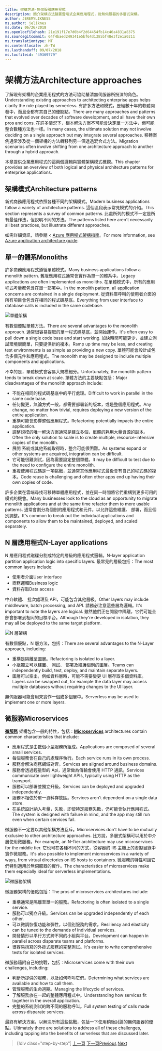 ```yaml
---
title: 架構方法-無伺服器應用程式
description: 簡介架構方法建置雲端式企業應用程式，從無伺服器的多層式架構。
author: JEREMYLIKNESS
ms.author: jeliknes
ms.date: 06/26/2018
ms.openlocfilehash: 21e191f17e7d0b4f2d64454fb14c46a4831a8375
ms.sourcegitcommit: 64f4baed249341e5bf64d1385bf48e3f2e1a0211
ms.translationtype: MT
ms.contentlocale: zh-TW
ms.lasthandoff: 09/07/2018
ms.locfileid: "49369779"
---
```

# <a name="architecture-approaches"></a><span data-ttu-id="36652-103">架構方法</span><span class="sxs-lookup"><span data-stu-id="36652-103">Architecture approaches</span></span>

<span data-ttu-id="36652-104">了解現有架構的企業應用程式的方法可協助釐清無伺服器所扮演的角色。</span><span class="sxs-lookup"><span data-stu-id="36652-104">Understanding existing approaches to architecting enterprise apps helps clarify the role played by serverless.</span></span> <span data-ttu-id="36652-105">有許多方法和模式，歷經數十年的軟體開發中，而且全都有其自己的優缺點。</span><span class="sxs-lookup"><span data-stu-id="36652-105">There are many approaches and patterns that evolved over decades of software development, and all have their own pros and cons.</span></span> <span data-ttu-id="36652-106">在許多情況下，根本解決方案不可能會決定單一方法中，但可能整合數種方法也一樣。</span><span class="sxs-lookup"><span data-stu-id="36652-106">In many cases, the ultimate solution may not involve deciding on a single approach but may integrate several approaches.</span></span> <span data-ttu-id="36652-107">移轉案例通常涉及從一個架構的方法轉移到另一個透過混合式方法。</span><span class="sxs-lookup"><span data-stu-id="36652-107">Migration scenarios often involve shifting from one architecture approach to another through a hybrid approach.</span></span>

<span data-ttu-id="36652-108">本章提供企業應用程式的這兩個邏輯與實體架構模式概觀。</span><span class="sxs-lookup"><span data-stu-id="36652-108">This chapter provides an overview of both logical and physical architecture patterns for enterprise applications.</span></span>

## <a name="architecture-patterns"></a><span data-ttu-id="36652-109">架構模式</span><span class="sxs-lookup"><span data-stu-id="36652-109">Architecture patterns</span></span>

<span data-ttu-id="36652-110">新式商務應用程式依照各種不同的架構模式。</span><span class="sxs-lookup"><span data-stu-id="36652-110">Modern business applications follow a variety of architecture patterns.</span></span> <span data-ttu-id="36652-111">這個區段表示常見模式的介紹。</span><span class="sxs-lookup"><span data-stu-id="36652-111">This section represents a survey of common patterns.</span></span> <span data-ttu-id="36652-112">此處所列的模式不一定是所有最佳作法，但說明不同的方法。</span><span class="sxs-lookup"><span data-stu-id="36652-112">The patterns listed here aren't necessarily all best practices, but illustrate different approaches.</span></span>

<span data-ttu-id="36652-113">如需詳細資訊，請參閱 < [Azure 應用程式架構指南](https://docs.microsoft.com/azure/architecture/guide/)。</span><span class="sxs-lookup"><span data-stu-id="36652-113">For more information, see [Azure application architecture guide](https://docs.microsoft.com/azure/architecture/guide/).</span></span>

## <a name="monoliths"></a><span data-ttu-id="36652-114">單一的體系</span><span class="sxs-lookup"><span data-stu-id="36652-114">Monoliths</span></span>

<span data-ttu-id="36652-115">許多商務應用程式遵循單體模式。</span><span class="sxs-lookup"><span data-stu-id="36652-115">Many business applications follow a monolith pattern.</span></span> <span data-ttu-id="36652-116">舊版應用程式通常會實作為單一的體系中。</span><span class="sxs-lookup"><span data-stu-id="36652-116">Legacy applications are often implemented as monoliths.</span></span> <span data-ttu-id="36652-117">在單體模式中，所有的應用程式考量都包含在單一部署中。</span><span class="sxs-lookup"><span data-stu-id="36652-117">In the monolith pattern, all application concerns are contained in a single deployment.</span></span> <span data-ttu-id="36652-118">從資料庫呼叫的使用者介面的所有項目會包含在相同的程式碼基底。</span><span class="sxs-lookup"><span data-stu-id="36652-118">Everything from user interface to database calls is included in the same codebase.</span></span>

![單體架構](./media/monolith-architecture.png)

<span data-ttu-id="36652-120">有數個優點單體方法。</span><span class="sxs-lookup"><span data-stu-id="36652-120">There are several advantages to the monolith approach.</span></span> <span data-ttu-id="36652-121">通常很容易提取的單一程式碼基底，並開始運作。</span><span class="sxs-lookup"><span data-stu-id="36652-121">It's often easy to pull down a single code base and start working.</span></span> <span data-ttu-id="36652-122">加快時間可能更少，並建立測試環境很簡單，只要提供新的複本。</span><span class="sxs-lookup"><span data-stu-id="36652-122">Ramp up time may be less, and creating test environments is as simple as providing a new copy.</span></span> <span data-ttu-id="36652-123">單體可能會設計成包含多個元件和應用程式。</span><span class="sxs-lookup"><span data-stu-id="36652-123">The monolith may be designed to include multiple components and applications.</span></span>

<span data-ttu-id="36652-124">不幸的是，單體模式會容易大規模細分。</span><span class="sxs-lookup"><span data-stu-id="36652-124">Unfortunately, the monolith pattern tends to break down at scale.</span></span> <span data-ttu-id="36652-125">單體方法的主要缺點包括：</span><span class="sxs-lookup"><span data-stu-id="36652-125">Major disadvantages of the monolith approach include:</span></span>

* <span data-ttu-id="36652-126">不能在相同的程式碼基底中的平行處理。</span><span class="sxs-lookup"><span data-stu-id="36652-126">Difficult to work in parallel in the same code base.</span></span>
* <span data-ttu-id="36652-127">任何變更，無論方式一般，都需要部署新的版本，或是整個應用程式。</span><span class="sxs-lookup"><span data-stu-id="36652-127">Any change, no matter how trivial, requires deploying a new version of the entire application.</span></span>
* <span data-ttu-id="36652-128">重構可能會影響整個應用程式。</span><span class="sxs-lookup"><span data-stu-id="36652-128">Refactoring potentially impacts the entire application.</span></span>
* <span data-ttu-id="36652-129">調整規模的唯一解決方案通常是建立多個，單體的耗用大量資源的副本。</span><span class="sxs-lookup"><span data-stu-id="36652-129">Often the only solution to scale is to create multiple, resource-intensive copies of the monolith.</span></span>
* <span data-ttu-id="36652-130">展開 系統或其他系統取得時，整合可能很困難。</span><span class="sxs-lookup"><span data-stu-id="36652-130">As systems expand or other systems are acquired, integration can be difficult.</span></span>
* <span data-ttu-id="36652-131">它可能很難測試，因為需要設定整個單體。</span><span class="sxs-lookup"><span data-stu-id="36652-131">It may be difficult to test due to the need to configure the entire monolith.</span></span>
* <span data-ttu-id="36652-132">重複使用程式碼是一項挑戰，並通常其他應用程式最後會有自己的程式碼的複本。</span><span class="sxs-lookup"><span data-stu-id="36652-132">Code reuse is challenging and often other apps end up having their own copies of code.</span></span>

<span data-ttu-id="36652-133">許多企業在雲端尋找可移轉單體應用程式，並在同一時間將它們重構到更多可用的模式的機會。</span><span class="sxs-lookup"><span data-stu-id="36652-133">Many businesses look to the cloud as an opportunity to migrate monolith applications and at the same time refactor them to more usable patterns.</span></span> <span data-ttu-id="36652-134">通常會劃分為個別的應用程式和元件，以允許這些維護、 部署，而且個別調整。</span><span class="sxs-lookup"><span data-stu-id="36652-134">It's common to break out the individual applications and components to allow them to be maintained, deployed, and scaled separately.</span></span>

## <a name="n-layer-applications"></a><span data-ttu-id="36652-135">N 層應用程式</span><span class="sxs-lookup"><span data-stu-id="36652-135">N-Layer applications</span></span>

<span data-ttu-id="36652-136">N 層應用程式磁碟分割成特定的層級的應用程式邏輯。</span><span class="sxs-lookup"><span data-stu-id="36652-136">N-layer application partition application logic into specific layers.</span></span> <span data-ttu-id="36652-137">最常見的層級包括：</span><span class="sxs-lookup"><span data-stu-id="36652-137">The most common layers include:</span></span>

* <span data-ttu-id="36652-138">使用者介面</span><span class="sxs-lookup"><span data-stu-id="36652-138">User interface</span></span>
* <span data-ttu-id="36652-139">商務邏輯</span><span class="sxs-lookup"><span data-stu-id="36652-139">Business logic</span></span>
* <span data-ttu-id="36652-140">資料存取</span><span class="sxs-lookup"><span data-stu-id="36652-140">Data access</span></span>

<span data-ttu-id="36652-141">中介軟體、 批次處理及 API，可能包含其他層級。</span><span class="sxs-lookup"><span data-stu-id="36652-141">Other layers may include middleware, batch processing, and API.</span></span> <span data-ttu-id="36652-142">請務必注意這些層為邏輯。</span><span class="sxs-lookup"><span data-stu-id="36652-142">It's important to note the layers are logical.</span></span> <span data-ttu-id="36652-143">雖然他們正在開發中隔離，它們可能全部會部署到相同的目標平台。</span><span class="sxs-lookup"><span data-stu-id="36652-143">Although they're developed in isolation, they may all be deployed to the same target platform.</span></span>

![N 層架構](./media/n-layer-architecture.png)

<span data-ttu-id="36652-145">有數個優點，N 層方法，包括：</span><span class="sxs-lookup"><span data-stu-id="36652-145">There are several advantages to the N-Layer approach, including:</span></span>

* <span data-ttu-id="36652-146">重構是隔離至圖層。</span><span class="sxs-lookup"><span data-stu-id="36652-146">Refactoring is isolated to a layer.</span></span>
* <span data-ttu-id="36652-147">小組獨立可以建置、 測試、 部署及維護個別的圖層。</span><span class="sxs-lookup"><span data-stu-id="36652-147">Teams can independently build, test, deploy, and maintain separate layers.</span></span>
* <span data-ttu-id="36652-148">圖層可以空出，例如資料層時，可能不需要變更 UI 層存取多個資料庫。</span><span class="sxs-lookup"><span data-stu-id="36652-148">Layers can be swapped out, for example the data layer may access multiple databases without requiring changes to the UI layer.</span></span>

<span data-ttu-id="36652-149">無伺服器可能會用來實作一個或多個層中。</span><span class="sxs-lookup"><span data-stu-id="36652-149">Serverless may be used to implement one or more layers.</span></span>

## <a name="microservices"></a><span data-ttu-id="36652-150">微服務</span><span class="sxs-lookup"><span data-stu-id="36652-150">Microservices</span></span>

<span data-ttu-id="36652-151">**[微服務](https://docs.microsoft.com/azure/architecture/guide/architecture-styles/microservices)** 架構包含一般的特性，包括：</span><span class="sxs-lookup"><span data-stu-id="36652-151">**[Microservices](https://docs.microsoft.com/azure/architecture/guide/architecture-styles/microservices)** architectures contain common characteristics that include:</span></span>

* <span data-ttu-id="36652-152">應用程式是由數個小型服務所組成。</span><span class="sxs-lookup"><span data-stu-id="36652-152">Applications are composed of several small services.</span></span>
* <span data-ttu-id="36652-153">每個服務會在自己的處理序執行。</span><span class="sxs-lookup"><span data-stu-id="36652-153">Each service runs in its own process.</span></span>
* <span data-ttu-id="36652-154">服務會解決商務網域對齊。</span><span class="sxs-lookup"><span data-stu-id="36652-154">Services are aligned around business domains.</span></span>
* <span data-ttu-id="36652-155">服務會透過輕量型的 Api，通常做為傳輸會使用 HTTP 通訊。</span><span class="sxs-lookup"><span data-stu-id="36652-155">Services communicate over lightweight APIs, typically using HTTP as the transport.</span></span>
* <span data-ttu-id="36652-156">服務可以部署並獨立升級。</span><span class="sxs-lookup"><span data-stu-id="36652-156">Services can be deployed and upgraded independently.</span></span>
* <span data-ttu-id="36652-157">服務不相依於單一資料存放區。</span><span class="sxs-lookup"><span data-stu-id="36652-157">Services aren't dependent on a single data store.</span></span>
* <span data-ttu-id="36652-158">在系統設計納入考量，失敗，即使特定服務失敗，仍可能會執行應用程式。</span><span class="sxs-lookup"><span data-stu-id="36652-158">The system is designed with failure in mind, and the app may still run even when certain services fail.</span></span>

<span data-ttu-id="36652-159">微服務不一定要以其他架構方法互斥。</span><span class="sxs-lookup"><span data-stu-id="36652-159">Microservices don't have to be mutually exclusive to other architecture approaches.</span></span> <span data-ttu-id="36652-160">比方說，多層式架構可以用於中介層使用微服務。</span><span class="sxs-lookup"><span data-stu-id="36652-160">For example, an N-Tier architecture may use microservices for the middle tier.</span></span> <span data-ttu-id="36652-161">它也可在各種不同的方式，從容器的 IIS 主機上的虛擬目錄中實作微服務。</span><span class="sxs-lookup"><span data-stu-id="36652-161">It's also possible to implement microservices in a variety of ways, from virtual directories on IIS hosts to containers.</span></span> <span data-ttu-id="36652-162">微服務的特性可讓它們特別適用於無伺服器的實作。</span><span class="sxs-lookup"><span data-stu-id="36652-162">The characteristics of microservices make them especially ideal for serverless implementations.</span></span>

![微服務架構](./media/microservices-architecture.png)

<span data-ttu-id="36652-164">微服務架構的優點包括：</span><span class="sxs-lookup"><span data-stu-id="36652-164">The pros of microservices architectures include:</span></span>

* <span data-ttu-id="36652-165">重構通常是隔離至單一的服務。</span><span class="sxs-lookup"><span data-stu-id="36652-165">Refactoring is often isolated to a single service.</span></span>
* <span data-ttu-id="36652-166">服務可以獨立升級。</span><span class="sxs-lookup"><span data-stu-id="36652-166">Services can be upgraded independently of each other.</span></span>
* <span data-ttu-id="36652-167">可以微調恢復功能和彈性，以個別服務的需求。</span><span class="sxs-lookup"><span data-stu-id="36652-167">Resiliency and elasticity can be tuned to the demands of individual services.</span></span>
* <span data-ttu-id="36652-168">開發情形以平行方式跨不同的小組與平台。</span><span class="sxs-lookup"><span data-stu-id="36652-168">Development can happen in parallel across disparate teams and platforms.</span></span>
* <span data-ttu-id="36652-169">很容易撰寫的外掛式服務的完整測試。</span><span class="sxs-lookup"><span data-stu-id="36652-169">It's easier to write comprehensive tests for isolated services.</span></span>

<span data-ttu-id="36652-170">微服務隨附自己的挑戰，包括：</span><span class="sxs-lookup"><span data-stu-id="36652-170">Microservices come with their own challenges, including:</span></span>

* <span data-ttu-id="36652-171">判斷所提供的服務，以及如何呼叫它們。</span><span class="sxs-lookup"><span data-stu-id="36652-171">Determining what services are available and how to call them.</span></span>
* <span data-ttu-id="36652-172">管理服務的生命週期。</span><span class="sxs-lookup"><span data-stu-id="36652-172">Managing the lifecycle of services.</span></span>
* <span data-ttu-id="36652-173">了解服務放在一起的整體應用程式中。</span><span class="sxs-lookup"><span data-stu-id="36652-173">Understanding how services fit together in the overall application.</span></span>
* <span data-ttu-id="36652-174">完整的系統測試的跨不同的服務呼叫。</span><span class="sxs-lookup"><span data-stu-id="36652-174">Full system testing of calls made across disparate services.</span></span>

<span data-ttu-id="36652-175">最終有解決方案，以解決所有這些挑戰，包括一下使用稍後討論的無伺服器的優點。</span><span class="sxs-lookup"><span data-stu-id="36652-175">Ultimately there are solutions to address all of these challenges, including tapping into the benefits of serverless that are discussed later.</span></span>

>[!div class="step-by-step"]
<span data-ttu-id="36652-176">[上一頁](index.md)
[下一頁](architecture-deployment-approaches.md)</span><span class="sxs-lookup"><span data-stu-id="36652-176">[Previous](index.md)
[Next](architecture-deployment-approaches.md)</span></span>
